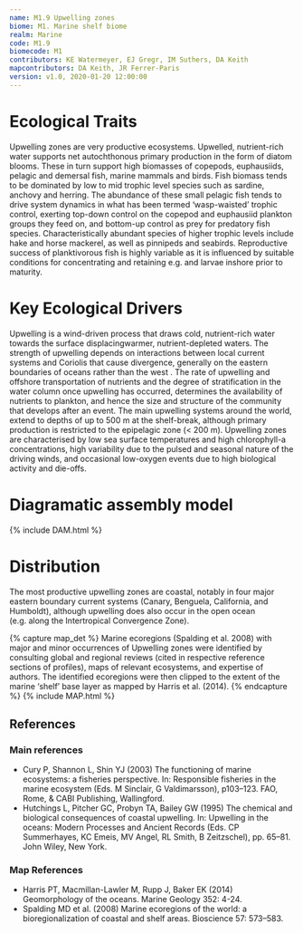 ```yaml
---
name: M1.9 Upwelling zones
biome: M1. Marine shelf biome
realm: Marine
code: M1.9
biomecode: M1
contributors: KE Watermeyer, EJ Gregr, IM Suthers, DA Keith
mapcontributors: DA Keith, JR Ferrer-Paris
version: v1.0, 2020-01-20 12:00:00
---
```

# Ecological Traits
 
Upwelling zones are very productive ecosystems. Upwelled, nutrient-rich water supports net autochthonous primary production in the form of diatom blooms. These in turn support high biomasses of copepods, euphausiids, pelagic and demersal fish, marine mammals and birds. Fish biomass tends to be dominated by low to mid trophic level species such as sardine, anchovy and herring. The abundance of these small pelagic fish tends to drive system dynamics in what has been termed ‘wasp-waisted’ trophic control, exerting top-down control on the copepod and euphausiid plankton groups they feed on, and bottom-up control as prey for predatory fish species. Characteristically abundant species of higher trophic levels include hake and horse mackerel, as well as pinnipeds and seabirds. Reproductive success of planktivorous fish is highly variable as it is influenced by suitable conditions for concentrating and retaining e.g. and larvae inshore prior to maturity.
 
# Key Ecological Drivers
 
Upwelling is a wind-driven process that draws cold, nutrient-rich water towards the surface displacingwarmer, nutrient-depleted waters. The strength of upwelling depends on interactions between local current systems and Coriolis that cause divergence, generally on the eastern boundaries of oceans rather than the west . The rate of upwelling and offshore transportation of nutrients and the degree of stratification in the water column once upwelling has occurred, determines the availability of nutrients to plankton, and hence the size and structure of the community that develops after an event. The main upwelling systems around the world, extend to depths of up to 500 m at the shelf-break, although primary production is restricted to the epipelagic zone (< 200 m). Upwelling zones are characterised by low sea surface temperatures and high chlorophyll-a concentrations, high variability due to the pulsed and seasonal nature of the driving winds, and occasional low-oxygen events due to high biological activity and die-offs.
 
# Diagramatic assembly model
 
{% include DAM.html %}
 
# Distribution
 
The most productive upwelling zones are coastal, notably in four major eastern boundary current systems (Canary, Benguela, California, and Humboldt), although upwelling does also occur in the open ocean (e.g. along the Intertropical Convergence Zone).

{% capture map_det %}
Marine ecoregions (Spalding et al. 2008) with major and minor occurrences of Upwelling zones were identified by consulting global and regional reviews (cited in respective reference sections of profiles), maps of relevant ecosystems, and expertise of authors. The identified ecoregions were then clipped to the extent of the marine ‘shelf’ base layer as mapped by Harris et al. (2014).
{% endcapture %}
{% include MAP.html %}

## References
### Main references
* Cury P, Shannon L, Shin YJ (2003) The functioning of marine ecosystems: a fisheries perspective. In: Responsible fisheries in the marine ecosystem (Eds. M Sinclair, G Valdimarsson), p103–123. FAO, Rome, & CABI Publishing, Wallingford.
* Hutchings L, Pitcher GC, Probyn TA, Bailey GW (1995) The chemical and biological consequences of coastal upwelling. In: Upwelling in the oceans: Modern Processes and Ancient Records (Eds. CP Summerhayes, KC Emeis, MV Angel, RL Smith, B Zeitzschel), pp. 65–81. John Wiley, New York.
### Map References
* Harris PT, Macmillan-Lawler M, Rupp J, Baker EK (2014) Geomorphology of the oceans. Marine Geology 352: 4-24.
* Spalding MD et al. (2008) Marine ecoregions of the world: a bioregionalization of coastal and shelf areas. Bioscience 57: 573–583.
